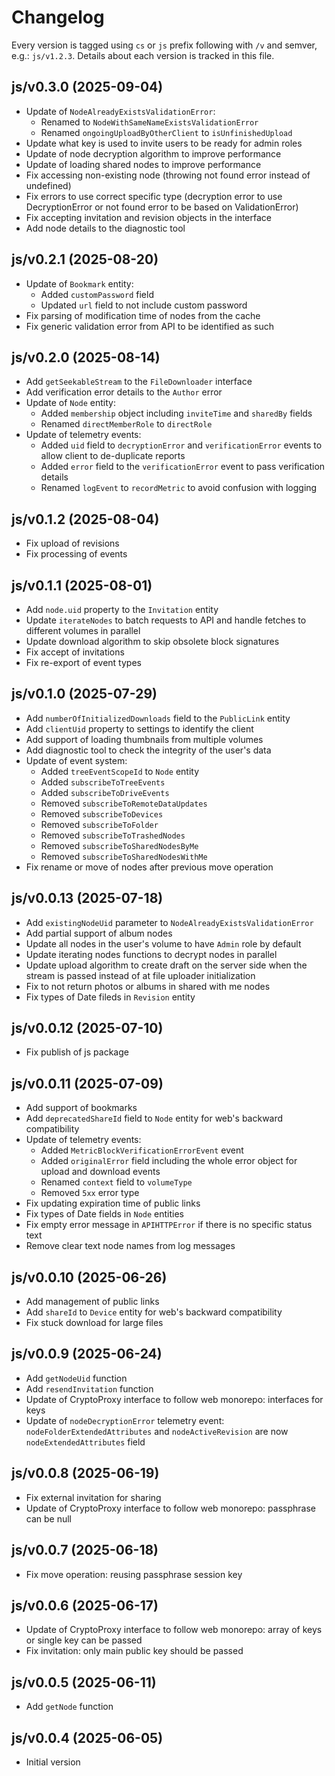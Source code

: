 # Changelog

Every version is tagged using `cs` or `js` prefix following with `/v` and semver, e.g.: `js/v1.2.3`. Details about each version is tracked in this file.

## js/v0.3.0 (2025-09-04)

* Update of `NodeAlreadyExistsValidationError`:
    * Renamed to `NodeWithSameNameExistsValidationError`
    * Renamed `ongoingUploadByOtherClient` to `isUnfinishedUpload`
* Update what key is used to invite users to be ready for admin roles
* Update of node decryption algorithm to improve performance
* Update of loading shared nodes to improve performance
* Fix accessing non-existing node (throwing not found error instead of undefined)
* Fix errors to use correct specific type (decryption error to use DecryptionError or not found error to be based on ValidationError)
* Fix accepting invitation and revision objects in the interface
* Add node details to the diagnostic tool

## js/v0.2.1 (2025-08-20)

* Update of `Bookmark` entity:
    * Added `customPassword` field
    * Updated `url` field to not include custom password
* Fix parsing of modification time of nodes from the cache
* Fix generic validation error from API to be identified as such

## js/v0.2.0 (2025-08-14)

* Add `getSeekableStream` to the `FileDownloader` interface
* Add verification error details to the `Author` error
* Update of `Node` entity:
    * Added `membership` object including `inviteTime` and `sharedBy` fields
    * Renamed `directMemberRole` to `directRole`
* Update of telemetry events:
    * Added `uid` field to `decryptionError` and `verificationError` events to allow client to de-duplicate reports
    * Added `error` field to the `verificationError` event to pass verification details
    * Renamed `logEvent` to `recordMetric` to avoid confusion with logging

## js/v0.1.2 (2025-08-04)

* Fix upload of revisions
* Fix processing of events

## js/v0.1.1 (2025-08-01)

* Add `node.uid` property to the `Invitation` entity
* Update `iterateNodes` to batch requests to API and handle fetches to different volumes in parallel
* Update download algorithm to skip obsolete block signatures
* Fix accept of invitations
* Fix re-export of event types

## js/v0.1.0 (2025-07-29)

* Add `numberOfInitializedDownloads` field to the `PublicLink` entity
* Add `clientUid` property to settings to identify the client
* Add support of loading thumbnails from multiple volumes
* Add diagnostic tool to check the integrity of the user's data
* Update of event system:
    * Added `treeEventScopeId` to `Node` entity
    * Added `subscribeToTreeEvents`
    * Added `subscribeToDriveEvents`
    * Removed `subscribeToRemoteDataUpdates`
    * Removed `subscribeToDevices`
    * Removed `subscribeToFolder`
    * Removed `subscribeToTrashedNodes`
    * Removed `subscribeToSharedNodesByMe`
    * Removed `subscribeToSharedNodesWithMe`
* Fix rename or move of nodes after previous move operation

## js/v0.0.13 (2025-07-18)

* Add `existingNodeUid` parameter to `NodeAlreadyExistsValidationError`
* Add partial support of album nodes
* Update all nodes in the user's volume to have `Admin` role by default
* Update iterating nodes functions to decrypt nodes in parallel
* Update upload algorithm to create draft on the server side when the stream is passed instead of at file uploader initialization
* Fix to not return photos or albums in shared with me nodes
* Fix types of Date fileds in `Revision` entity

## js/v0.0.12 (2025-07-10)

* Fix publish of js package

## js/v0.0.11 (2025-07-09)

* Add support of bookmarks
* Add `deprecatedShareId` field to `Node` entity for web's backward compatibility
* Update of telemetry events:
    * Added `MetricBlockVerificationErrorEvent` event
    * Added `originalError` field including the whole error object for upload and download events
    * Renamed `context` field to `volumeType`
    * Removed `5xx` error type
* Fix updating expiration time of public links
* Fix types of Date fields in `Node` entities
* Fix empty error message in `APIHTTPError` if there is no specific status text
* Remove clear text node names from log messages

## js/v0.0.10 (2025-06-26)

* Add management of public links
* Add `shareId` to `Device` entity for web's backward compatibility
* Fix stuck download for large files

## js/v0.0.9 (2025-06-24)

* Add `getNodeUid` function
* Add `resendInvitation` function
* Update of CryptoProxy interface to follow web monorepo: interfaces for keys
* Update of `nodeDecryptionError` telemetry event: `nodeFolderExtendedAttributes` and `nodeActiveRevision` are now `nodeExtendedAttributes` field

## js/v0.0.8 (2025-06-19)

* Fix external invitation for sharing
* Update of CryptoProxy interface to follow web monorepo: passphrase can be null

## js/v0.0.7 (2025-06-18)

* Fix move operation: reusing passphrase session key

## js/v0.0.6 (2025-06-17)

* Update of CryptoProxy interface to follow web monorepo: array of keys or single key can be passed
* Fix invitation: only main public key should be passed

## js/v0.0.5 (2025-06-11)

* Add `getNode` function

## js/v0.0.4 (2025-06-05)

* Initial version
